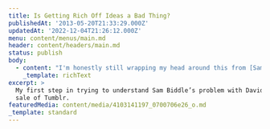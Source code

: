 ```yaml
---
title: Is Getting Rich Off Ideas a Bad Thing?
publishedAt: '2013-05-20T21:33:29.000Z'
updatedAt: '2022-12-04T21:26:12.000Z'
menu: content/menus/main.md
header: content/headers/main.md
status: publish
body:
  - content: "I'm honestly still wrapping my head around this from [Sam Biddle in Valleywag](http://valleywag.gawker.com/tumblr-and-yahoo-everyones-rich-and-everyone-loses-508883301):\n\n<ExtendedQuote citation=\"\">\n  This same guy just cleared, by most estimations, a couple hundred million dollars. *In what possible world does that make sense?* In our new tech economy, where dreams are better than dollars, it makes perfect sense. Yahoo didn't just buy a company, it validated, to the tune of a billion dollars, the notion that bad business is worth pursuing. The entire concept of what makes something a *good idea* continues to be inverted, warped, and thrown in a gully. This is the idea economy, remember\x97the industry of fantasy. It doesn't have to \"make sense.\" Money isn't valuable. Success isn't lucrative. Profit is pointless. These are the industry's norms. All you need do to become a billion-dollar business is make people entertained and vaguely interested.\n</ExtendedQuote>\n\n<Embed url=\"https://twitter.com/JamesDiGioia/status/336584644600422400\" />\n\n<Embed url=\"https://twitter.com/JamesDiGioia/status/336587163640664065\" />\n\nI don't want to argue that this makes business sense, necessarily, but I'm not sure that condemning someone for making money off of his [pretty art project](http://betabeat.com/2013/05/lets-not-pop-all-the-bottles-at-once-this-tumblr-deal-isnt-exactly-a-cinderella-story/)\_makes sense. \_ And it doesn't seem like Biddle is arguing against it from a business point-of-view (that the buy is bad because it's bad for Yahoo!, or even Tumblr), but more from a social one: that this deal rewards\_pursuing\_an idea for its own sake instead figuring out how to monetize that idea. I think the reason I'm having a tough time being more clear about this is it's hard to disentangle which perspective you're coming from when you say \"value,\" because you have to ask \"value to who?\"\n\nAnd it appears his argument that \"it sets a bad\_precedent\" (in the comments) is primarily social - that it encourages other people to\_pursue\_ideas without having a business plan in mind. And that is a worse message than anything the acquisition sends.\n"
    _template: richText
excerpt: >
  My first step in trying to understand Sam Biddle’s problem with David Karp’s
  sale of Tumblr.
featuredMedia: content/media/4103141197_0700706e26_o.md
_template: standard
---
```


